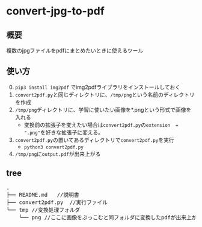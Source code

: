 # convert-jpg-to-pdf
## 概要
複数のjpgファイルをpdfにまとめたいときに使えるツール

## 使い方
0. `pip3 install img2pdf` でimg2pdfライブラリをインストールしておく
1. `convert2pdf.py`と同じディレクトリに、`/tmp/png`という名前のディレクトリを作成
3. `/tmp/png`ディレクトリに、学習に使いたい画像を*.pngという形式で画像を入れる
    * 変換前の拡張子を変えたい場合は`convert2pdf.py`の`extension  = ".png"`を好きな拡張子に変える。
4. `convert2pdf.py`の置いてあるディレクトリで`convert2pdf.py`を実行
    * `python3 convert2pdf.py`
5. `/tmp/png`に`output.pdf`が出来上がる

## tree
<pre>
.
├── README.md   //説明書
├── convert2pdf.py  //実行ファイル
└── tmp //変換処理フォルダ
    └── png //ここに画像をぶっこむと同フォルダに変換したpdfが出来上がる
</pre>
